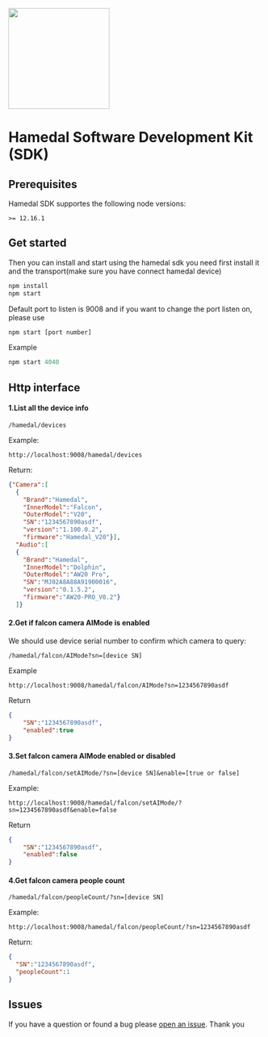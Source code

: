 <p>
  <a href="https://www.npmjs.com/package/@hamedal-falcon"></a>
</p>


<img class="hamedal-logo" width="200px" height="auto" src="https://cdn.shopify.com/s/files/1/0119/8424/0736/files/HAMEDAL_284bd7f1-ddb6-4bb0-b84d-b1ada2af7625_251x.png?v=1568187958" />

# Hamedal Software Development Kit (SDK)

## Prerequisites

Hamedal SDK supportes the following node versions:

    >= 12.16.1

## Get started
Then you can install and start using the hamedal sdk you need first install it and the transport(make sure you have connect hamedal device)
```javascript
npm install 
npm start
```
Default port to listen is 9008 and if you want to change the port listen on, please use
```javascript
npm start [port number]
```
Example
```javascript
npm start 4040
```
## Http interface

#### 1.List all the device info
```http request
/hamedal/devices
```
Example:
```http request
http://localhost:9008/hamedal/devices
```
Return:
```json
{"Camera":[
  {
    "Brand":"Hamedal",
    "InnerModel":"Falcon",
    "OuterModel":"V20",
    "SN":"1234567890asdf",
    "version":"1.100.0.2",
    "firmware":"Hamedal_V20"}],
  "Audio":[
  {
    "Brand":"Hamedal",
    "InnerModel":"Dolphin",
    "OuterModel":"AW20 Pro",
    "SN":"MJ02A8A88A91900016",
    "version":"0.1.5.2",
    "firmware":"AW20-PRO_V0.2"}
  ]}
```

#### 2.Get if falcon camera AIMode is enabled
We should use device serial number to confirm which camera to query:
```http request
/hamedal/falcon/AIMode?sn=[device SN]
```
Example
```http request
http://localhost:9008/hamedal/falcon/AIMode?sn=1234567890asdf
```
Return
```json
{
    "SN":"1234567890asdf",
    "enabled":true
}
```

#### 3.Set falcon camera AIMode enabled or disabled
```http request
/hamedal/falcon/setAIMode/?sn=[device SN]&enable=[true or false]
```
Example:
```http request
http://localhost:9008/hamedal/falcon/setAIMode/?sn=1234567890asdf&enable=false
```
Return
```json
{
    "SN":"1234567890asdf",
    "enabled":false
}
```

#### 4.Get falcon camera people count 
```http request
/hamedal/falcon/peopleCount/?sn=[device SN]
```
Example:
```http request
http://localhost:9008/hamedal/falcon/peopleCount/?sn=1234567890asdf
```
Return:
```json
{
  "SN":"1234567890asdf",
  "peopleCount":1
}
```

## Issues
If you have a question or found a bug please [open an issue](https://github.com/hamedal-sdk/issues). Thank you